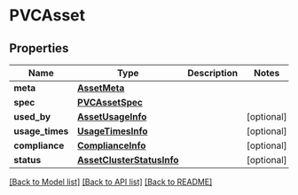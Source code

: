 # PVCAsset

## Properties
Name | Type | Description | Notes
------------ | ------------- | ------------- | -------------
**meta** | [**AssetMeta**](AssetMeta.md) |  | 
**spec** | [**PVCAssetSpec**](PVCAssetSpec.md) |  | 
**used_by** | [**AssetUsageInfo**](AssetUsageInfo.md) |  | [optional] 
**usage_times** | [**UsageTimesInfo**](UsageTimesInfo.md) |  | [optional] 
**compliance** | [**ComplianceInfo**](ComplianceInfo.md) |  | [optional] 
**status** | [**AssetClusterStatusInfo**](AssetClusterStatusInfo.md) |  | [optional] 

[[Back to Model list]](../README.md#documentation-for-models) [[Back to API list]](../README.md#documentation-for-api-endpoints) [[Back to README]](../README.md)

